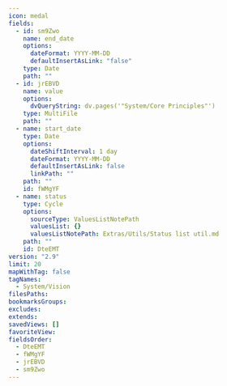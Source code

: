 ```yaml
---
icon: medal
fields:
  - id: sm9Zwo
    name: end_date
    options:
      dateFormat: YYYY-MM-DD
      defaultInsertAsLink: "false"
    type: Date
    path: ""
  - id: jrEBVD
    name: value
    options:
      dvQueryString: dv.pages('"System/Core Principles"')
    type: MultiFile
    path: ""
  - name: start_date
    type: Date
    options:
      dateShiftInterval: 1 day
      dateFormat: YYYY-MM-DD
      defaultInsertAsLink: false
      linkPath: ""
    path: ""
    id: fWMgYF
  - name: status
    type: Cycle
    options:
      sourceType: ValuesListNotePath
      valuesList: {}
      valuesListNotePath: Extras/Utils/Status list util.md
    path: ""
    id: DteEMT
version: "2.9"
limit: 20
mapWithTag: false
tagNames:
  - System/Vision
filesPaths: 
bookmarksGroups: 
excludes: 
extends: 
savedViews: []
favoriteView: 
fieldsOrder:
  - DteEMT
  - fWMgYF
  - jrEBVD
  - sm9Zwo
---
```

